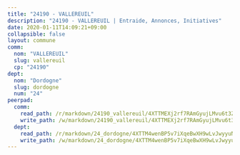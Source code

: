 ```yaml
---
title: "24190 - VALLEREUIL"
description: "24190 - VALLEREUIL | Entraide, Annonces, Initiatives"
date: 2020-01-11T14:09:21+09:00
collapsible: false
layout: commune
comm:
  nom: "VALLEREUIL"
  slug: vallereuil
  cp: "24190"
dept:
  nom: "Dordogne"
  slug: dordogne
  num: "24"
peerpad:
  comm:
    read_path: /r/markdown/24190_vallereuil/4XTTMEXj2rf7RAmGyujLMvu6t3ZPqkjRBvydfhvyALoTJjxmx
    write_path: /w/markdown/24190_vallereuil/4XTTMEXj2rf7RAmGyujLMvu6t3ZPqkjRBvydfhvyALoTJjxmx-K3TgUfXPdKEWYgJSpxFPLiSNiw6N3k7nF2nf1YVjEVBwjbukmMw6B349cwM8MAAddj6Kk7c1EcudzRKeXwHmAGNLEjPV9K2Q6raCJwyTQHCW4bW8JjqaYjpPQsdtELB1SwJyzGfC
  dept:
    read_path: /r/markdown/24_dordogne/4XTTM4wenBP5v7iXqeBwXH9wLvJwyyuNKzLxRyGzSZXmCuzgg
    write_path: /w/markdown/24_dordogne/4XTTM4wenBP5v7iXqeBwXH9wLvJwyyuNKzLxRyGzSZXmCuzgg-K3TgUusQQUSAmJPXozCTSBeqjqksxkVWGVxtHwEFrs5RuocQr8weKG2oQg7MVeg2F9Hhv7ggtBiBU8D9pdXEPa9M67VU3BzgAG9BCtQw3VY3Xcxk2YSegk3iUXMkpicGxxJr7mWp
---
```


